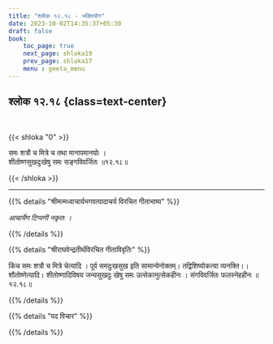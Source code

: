 ```yaml
---
title: "श्लोक १२.१८ - भक्तियोग"
date: 2023-10-02T14:35:37+05:30
draft: false
book:
    toc_page: true
    next_page: shloka19
    prev_page: shloka17
    menu : geeta_menu
---
```




## श्लोक १२.१८ {class=text-center}

<br/>

{{< shloka  "0"  >}}

समः शत्रौ च मित्रे च तथा मानापमानयोः ।    
शीतोष्णसुखदुःखेषु समः सङ्गविवर्जितः ॥१२.१८॥

{{< /shloka >}}

---


{{% details "श्रीमत्मध्वाचार्यभगवत्पादाचर्य विरचित  गीताभाष्य" %}}

*आचार्येण टिप्पणी नकृतः ।*

{{% /details %}}



{{% details "श्रीराघवेन्द्रतीर्थविरचित गीताविवृतिः" %}}

किंच समः शत्रौ च मित्रे चेत्यादि । पूर्व समदुःखसुख इति सामान्येनोक्तम्‌।
तद्विशिष्योकत्या व्यनक्ति।। शौतोष्णेत्यादि। शीतोष्णादिविषय जन्यसुखदुः खेषु
समः उत्सेकानुत्सेकहीनः । संगविवर्जितः फलस्नेहहीनः ॥१२.१८॥

{{% /details %}}



{{% details "पद विचार" %}}


{{% /details %}}
